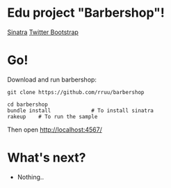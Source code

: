 Edu project "Barbershop"!
====

[Sinatra](http://www.sinatrarb.com/)
[Twitter Bootstrap](http://getbootstrap.com/)

Go!
===

Download and run barbershop:

    git clone https://github.com/rruu/barbershop

    cd barbershop
    bundle install             # To install sinatra
    rakeup    # To run the sample

Then open [http://localhost:4567/](http://localhost:4567/)

What's next?
============
- Nothing..
